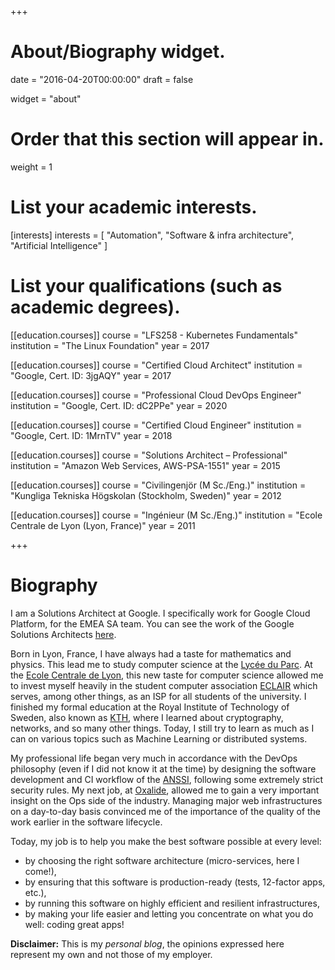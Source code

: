 +++
# About/Biography widget.

date = "2016-04-20T00:00:00"
draft = false

widget = "about"

# Order that this section will appear in.
weight = 1

# List your academic interests.
[interests]
  interests = [
    "Automation",
    "Software & infra architecture",
    "Artificial Intelligence"
  ]

# List your qualifications (such as academic degrees).
[[education.courses]]
  course = "LFS258 - Kubernetes Fundamentals"
  institution = "The Linux Foundation"
  year = 2017

[[education.courses]]
  course = "Certified Cloud Architect"
  institution = "Google, Cert. ID: 3jgAQY"
  year = 2017

[[education.courses]]
  course = "Professional Cloud DevOps Engineer"
  institution = "Google, Cert. ID: dC2PPe"
  year = 2020

[[education.courses]]
  course = "Certified Cloud Engineer"
  institution = "Google, Cert. ID: 1MrnTV"
  year = 2018

[[education.courses]]
  course = "Solutions Architect – Professional"
  institution = "Amazon Web Services, AWS-PSA-1551"
  year = 2015

[[education.courses]]
  course = "Civilingenjör (M Sc./Eng.)"
  institution = "Kungliga Tekniska Högskolan (Stockholm, Sweden)"
  year = 2012

[[education.courses]]
  course = "Ingénieur (M Sc./Eng.)"
  institution = "Ecole Centrale de Lyon (Lyon, France)"
  year = 2011

+++

# Biography

I am a Solutions Architect at Google. I specifically work for Google Cloud Platform, for the EMEA SA team. You can see the work of the Google Solutions Architects [here](https://cloud.google.com/solutions/).

Born in Lyon, France, I have always had a taste for mathematics and physics. This lead me to study computer science at the [Lycée du Parc](https://lyceeduparc.fr/ldp/). At the [Ecole Centrale de Lyon](http://www.ec-lyon.fr/), this new taste for computer science allowed me to invest myself heavily in the student computer association [ECLAIR](http://www.eclair.ec-lyon.fr/) which serves, among other things, as an ISP for all students of the university. I finished my formal education at the Royal Institute of Technology of Sweden, also known as [KTH](http://www.kth.se/en), where I learned about cryptography, networks, and so many other things. Today, I still try to learn as much as I can on various topics such as Machine Learning or distributed systems.

My professional life began very much in accordance with the DevOps philosophy (even if I did not know it at the time) by designing the software development and CI workflow of the [ANSSI](http://www.ssi.gouv.fr/en/), following some extremely strict security rules. My next job, at [Oxalide](https://www.oxalide.com/), allowed me to gain a very important insight on the Ops side of the industry. Managing major web infrastructures on a day-to-day basis convinced me of the importance of the quality of the work earlier in the software lifecycle.

Today, my job is to help you make the best software possible at every level:

 - by choosing the right software architecture (micro-services, here I come!),
 - by ensuring that this software is production-ready (tests, 12-factor apps, etc.),
 - by running this software on highly efficient and resilient infrastructures,
 - by making your life easier and letting you concentrate on what you do well: coding great apps!

**Disclaimer:** This is my _personal blog_, the opinions expressed here represent my own and not those of my employer.
